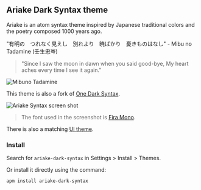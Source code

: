 ## Ariake Dark Syntax theme

Ariake is an atom syntax theme inspired by Japanese traditional colors and the poetry composed 1000 years ago.

"有明の　つれなく見えし　別れより　暁ばかり　憂きものはなし" - Mibu no Tadamine (壬生忠岑)
> "Since I saw the moon in dawn when you said good-bye, My heart aches every time I see it again."

![Mibuno Tadamine](https://cloud.githubusercontent.com/assets/633848/19710567/4ad4d860-9b6a-11e6-8331-ac245eaf5a5b.jpg)

This theme is also a fork of [One Dark Syntax](https://github.com/atom/atom/tree/master/packages/one-dark-syntax).

![Ariake Syntax screen shot](https://cloud.githubusercontent.com/assets/633848/19751339/640a91a2-9c33-11e6-816b-f710989a78e0.png)

> The font used in the screenshot is [Fira Mono](https://github.com/mozilla/Fira).

There is also a matching [UI theme](https://github.com/atom/atom/tree/master/packages/atom-dark-ui).

### Install

Search for `ariake-dark-syntax` in Settings > Install > Themes.

Or install it directly using the command:

```shell
apm install ariake-dark-syntax
```
